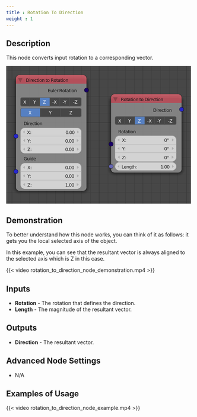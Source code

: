 ```yaml
---
title : Rotation To Direction
weight : 1
---
```


## Description

This node converts input rotation to a corresponding vector.

![image](rotation_to_direction_node.png)

## Demonstration

To better understand how this node works, you can think of it as
follows: it gets you the local selected axis of the object.

In this example, you can see that the resultant vector is always aligned
to the selected axis which is Z in this case.

{{< video rotation_to_direction_node_demonstration.mp4 >}}

## Inputs

- **Rotation** - The rotation that defines the direction.
- **Length** - The magnitude of the resultant vector.

## Outputs

- **Direction** - The resultant vector.

## Advanced Node Settings

- N/A

## Examples of Usage

{{< video rotation_to_direction_node_example.mp4 >}}
